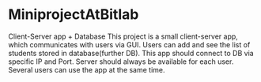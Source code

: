 # MiniprojectAtBitlab
Client-Server app + Database
This project is a small client-server app, which communicates with users via GUI. Users can add and see the list of students stored in database(further DB).
This app should connect to DB via specific IP and Port.
Server should always be available for each user. Several users can use the app at the same time.
